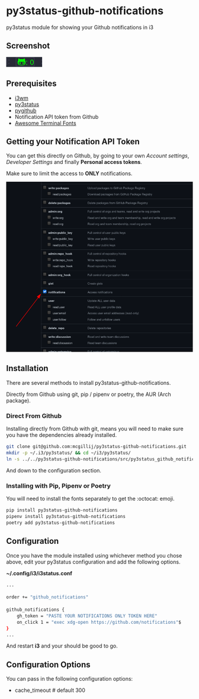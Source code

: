 # py3status-github-notifications
py3status module for showing your Github notifications in i3

## Screenshot
![Status Bar with py3status-github-notifications](https://raw.githubusercontent.com/mcgillij/py3status-github-notifications/main/images/github_notifications.png)
## Prerequisites

* [i3wm](https://i3wm.org/)
* [py3status](https://github.com/ultrabug/py3status)
* [pygithub](https://github.com/PyGithub/PyGithub)
* Notification API token from Github
* [Awesome Terminal Fonts](https://github.com/gabrielelana/awesome-terminal-fonts)

## Getting your Notification API Token

You can get this directly on Github, by going to your own *Account settings*, *Developer Settings* and finally **Personal access tokens**.

Make sure to limit the access to **ONLY** notifications.

![notifications only](https://raw.githubusercontent.com/mcgillij/py3status-github-notifications/main/images/notifications_only.png)

## Installation
There are several methods to install py3status-github-notifications.

Directly from Github using git, pip / pipenv or poetry, the AUR (Arch package).

### Direct From Github

Installing directly from Github with git, means you will need to make sure you have the dependencies already installed.

``` bash
git clone git@github.com:mcgillij/py3status-github-notifications.git
mkdir -p ~/.i3/py3status/ && cd ~/i3/py3status/
ln -s ../../py3status-github-notifications/src/py3status_github_notifications/github_notifications.py ./
```
And down to the configuration section.

### Installing with Pip, Pipenv or Poetry

You will need to install the fonts separately to get the :octocat: emoji.

``` bash
pip install py3status-github-notifications
pipenv install py3status-github-notifications
poetry add py3status-github-notifications
```

## Configuration

Once you have the module installed using whichever method you chose above, edit your py3status configuration and add the following options.

**~/.config/i3/i3status.conf**

``` bash
...

order += "github_notifications"

github_notifications {
    gh_token = "PASTE YOUR NOTIFICATIONS ONLY TOKEN HERE"
    on_click 1 = "exec xdg-open https://github.com/notifications"$
}
...

``` 
And restart **i3** and your should be good to go.

## Configuration Options

You can pass in the following configuration options:

* cache_timeout # default 300
